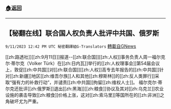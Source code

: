 ###  [:house:返回](README.md)
---


## 【秘翻在线】联合国人权负责人批评中共国、俄罗斯
`9/11/2023 12:42 PM UTC 秘密翻譯組G-Translators` [轉載自GNews](https://gnews.org/articles/1675162)

[[zh:路透社]][[zh:9月11日]]报道--[[zh:联合国]][[zh:人权]]事务负责人周一福尔克尔·蒂尔克（Volker Türk）在[[zh:日内瓦]]举行的[[zh:人权理事会]]第54届会议上，敦促[[zh:中共国]]对[[zh:联合国]][[zh:人权]]高专去年报告的[[zh:中共国]]针对[[zh:新疆]]地区[[zh:维吾尔族]]人和其他[[zh:穆斯林]]的[[zh:反人类罪行]]采取“强有力的补救行动”，并谴责[[zh:中共国]]拘留[[zh:维权人士]]。
福尔克尔·蒂尔克还批评[[zh:俄罗斯]]退出[[zh:黑海]][[zh:粮食]]协议及其对[[zh:乌克兰]]农业设施的袭击导致[[zh:粮食]]价格上涨，这对[[zh:索马里]]等国所在的[[zh:非洲]]之角破坏尤为严重。
